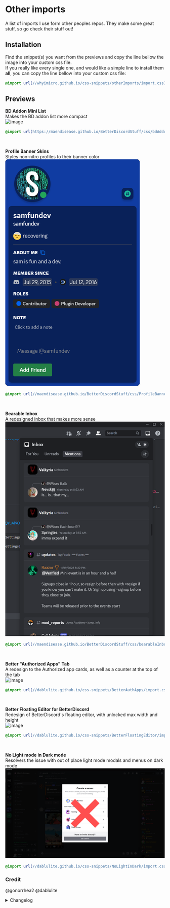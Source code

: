 # Other imports
A list of imports I use form other peoples repos. They make some great stuff, so go check their stuff out!
## Installation
Find the snippet(s) you want from the previews and copy the line bellow the image into your custom css file. <br>
If you really like every single one, and would like a simple line to install them **all**, you can copy the line bellow into your custom css file:
```css
@import url(//whyimicro.github.io/css-snippets/otherImports/import.css);
```
## Previews
**BD Addon Mini List** <br>
Makes the BD addon list more compact <br>
![image](https://camo.githubusercontent.com/6148b7b75f52c24a89eecd7cd8103255b5926d20fe76d6a30cdcc5497a56969f/68747470733a2f2f692e696d6775722e636f6d2f377177575968422e676966)
```css
@import url(https://maendisease.github.io/BetterDiscordStuff/css/bdAddonMini.css);
```
<br>

**Profile Banner Skins** <br>
Styles non-nitro profiles to their banner color <br>
![image](https://raw.githubusercontent.com/WhyiMicro/css-snippets/main/_previews/profileBannerSkins.png)
```css
@import url(//maendisease.github.io/BetterDiscordStuff/css/ProfileBannerSkins.css);
```
<br>

**Bearable Inbox** <br>
A redesigned inbox that makes more sense <br>
![image](https://raw.githubusercontent.com/WhyiMicro/css-snippets/main/_previews/bearableInbox.png)
```css
@import url(//maendisease.github.io/BetterDiscordStuff/css/bearableInbox.css);
```
<br>

**Better "Authorized Apps" Tab** <br>
A redesign to the Authorized app cards, as well as a counter at the top of the tab <br>
![image](https://user-images.githubusercontent.com/73998678/253537521-d403610f-70b2-46f1-a974-d712a5597d2c.png)
```css
@import url(//dablulite.github.io/css-snippets/BetterAuthApps/import.css);
```
<br>

**Better Floating Editor for BetterDiscord** <br>
Redesign of BetterDiscord's floating editor, with unlocked max width and height <br>
![image](https://user-images.githubusercontent.com/73998678/239349133-dab400e5-c2bf-423d-b6f4-3984c4eb1027.png)
```css
@import url(//dablulite.github.io/css-snippets/BetterFloatingEditor/import.css);
```
<br>

**No Light mode in Dark mode** <br>
Resolvers the issue with out of place light mode modals and menus on dark mode <br>
![image](https://raw.githubusercontent.com/WhyiMicro/css-snippets/main/_previews/NoLightInDark.png)
```css
@import url(//dablulite.github.io/css-snippets/NoLightInDark/import.css);
```

### Credit
@gonorrhea2
@dablulite
<details>
<summary>Changelog</summary>
  
## 1.1.1

- Updated the link to work
- Removed "not working" text
  
## 1.1.0

- Mayhaps fixed the "import all" script?

## 1.0.0

- Created a seperate folder for imports from other peoples repos

</details>
